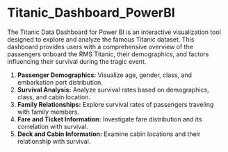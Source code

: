 # Titanic_Dashboard_PowerBI

The Titanic Data Dashboard for Power BI is an interactive visualization tool designed to explore and analyze the famous Titanic dataset. This dashboard provides users with a comprehensive overview of the passengers onboard the RMS Titanic, their demographics, and factors influencing their survival during the tragic event.
1. **Passenger Demographics:** Visualize age, gender, class, and embarkation port distribution.
2. **Survival Analysis:** Analyze survival rates based on demographics, class, and cabin location.
3. **Family Relationships:** Explore survival rates of passengers traveling with family members.
4. **Fare and Ticket Information:** Investigate fare distribution and its correlation with survival.
5. **Deck and Cabin Information:** Examine cabin locations and their relationship with survival.
